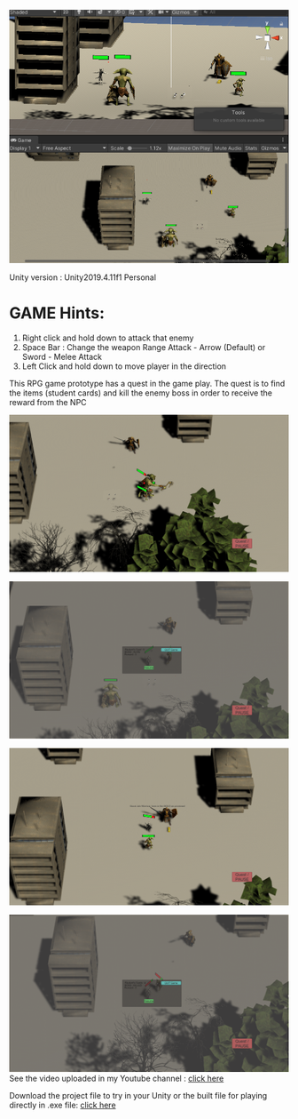 ![alt text](https://github.com/engantung/UNITY/blob/main/RPG%20(3rd%20Person%20View)/rpg.png?raw=true)

Unity version : Unity2019.4.11f1 Personal <DX11>

GAME Hints:
===========
1. Right click and hold down to attack that enemy
2. Space Bar : Change the weapon Range Attack - Arrow (Default) or Sword - Melee Attack
3. Left Click and hold down to move player in the direction

This RPG game prototype has a quest in the game play.
The quest is to find the items (student cards) and kill the enemy boss in order to receive the reward from the NPC

![alt text](https://github.com/engantung/UNITY/blob/main/RPG%20(3rd%20Person%20View)/Figure%201.png?raw=true)

![alt text](https://github.com/engantung/UNITY/blob/main/RPG%20(3rd%20Person%20View)/Figure%202.png?raw=true)

![alt text](https://github.com/engantung/UNITY/blob/main/RPG%20(3rd%20Person%20View)/Figure%203.png?raw=true)

![alt text](https://github.com/engantung/UNITY/blob/main/RPG%20(3rd%20Person%20View)/Figure%204.png?raw=true) 
      See the video uploaded in my Youtube channel : [click here](https://youtu.be/NYBS_6zrYU0)

Download the project file to try in your Unity or the built file for playing directly in .exe file: [click here](https://drive.google.com/drive/folders/13AGnVf1Kxrm8VcV8RhaGF_3inLL8CRlA?usp=sharing)
